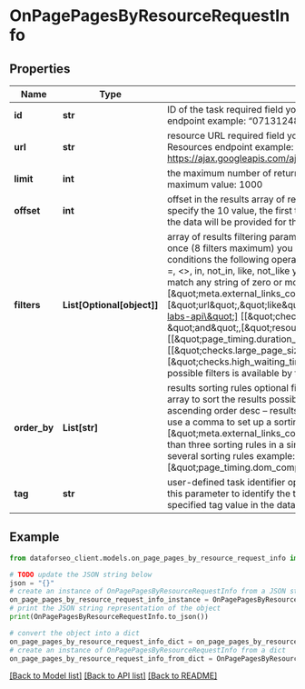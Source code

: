 # OnPagePagesByResourceRequestInfo


## Properties

Name | Type | Description | Notes
------------ | ------------- | ------------- | -------------
**id** | **str** | ID of the task required field you can get this ID in the response of the Task POST endpoint example: “07131248-1535-0216-1000-17384017ad04” | [optional] 
**url** | **str** | resource URL required field you can get this URL in the response of the Resources endpoint example: https://ajax.googleapis.com/ajax/libs/jquery/1.12.4/jquery.min.js | [optional] 
**limit** | **int** | the maximum number of returned pages optional field default value: 100 maximum value: 1000 | [optional] 
**offset** | **int** | offset in the results array of returned pages optional field default value: 0 if you specify the 10 value, the first ten pages in the results array will be omitted and the data will be provided for the successive pages | [optional] 
**filters** | **List[Optional[object]]** | array of results filtering parameters optional field you can add several filters at once (8 filters maximum) you should set a logical operator and, or between the conditions the following operators are supported: regex, not_regex, &lt;, &lt;&#x3D;, &gt;, &gt;&#x3D;, &#x3D;, &lt;&gt;, in, not_in, like, not_like you can use the % operator with like and not_like to match any string of zero or more characters example: [\&quot;meta.external_links_count\&quot;,\&quot;&lt;&#x3D;\&quot;,50][\&quot;url\&quot;,\&quot;like\&quot;,\&quot;https://dataforseo.com/apis/dataforseo-labs-api\&quot;] [[\&quot;checks.high_waiting_time\&quot;,\&quot;&#x3D;\&quot;,false], \&quot;and\&quot;,[\&quot;resource_type\&quot;,\&quot;&#x3D;\&quot;,\&quot;html\&quot;]] [[\&quot;page_timing.duration_time\&quot;,\&quot;&lt;\&quot;,100],\&quot;and\&quot;,[[\&quot;checks.large_page_size\&quot;,\&quot;&#x3D;\&quot;,false],\&quot;or\&quot;,[\&quot;checks.high_waiting_time\&quot;,\&quot;&#x3D;\&quot;,false]]] The full list of possible filters is available by this link. | [optional] 
**order_by** | **List[str]** | results sorting rules optional field you can use the same values as in the filters array to sort the results possible sorting types: asc – results will be sorted in the ascending order desc – results will be sorted in the descending order you should use a comma to set up a sorting type example: [\&quot;meta.external_links_count,desc\&quot;] note that you can set no more than three sorting rules in a single request you should use a comma to separate several sorting rules example: [\&quot;page_timing.dom_complete,asc\&quot;,\&quot;size,desc\&quot;] | [optional] 
**tag** | **str** | user-defined task identifier optional field the character limit is 255 you can use this parameter to identify the task and match it with the result you will find the specified tag value in the data object of the response | [optional] 

## Example

```python
from dataforseo_client.models.on_page_pages_by_resource_request_info import OnPagePagesByResourceRequestInfo

# TODO update the JSON string below
json = "{}"
# create an instance of OnPagePagesByResourceRequestInfo from a JSON string
on_page_pages_by_resource_request_info_instance = OnPagePagesByResourceRequestInfo.from_json(json)
# print the JSON string representation of the object
print(OnPagePagesByResourceRequestInfo.to_json())

# convert the object into a dict
on_page_pages_by_resource_request_info_dict = on_page_pages_by_resource_request_info_instance.to_dict()
# create an instance of OnPagePagesByResourceRequestInfo from a dict
on_page_pages_by_resource_request_info_from_dict = OnPagePagesByResourceRequestInfo.from_dict(on_page_pages_by_resource_request_info_dict)
```
[[Back to Model list]](../README.md#documentation-for-models) [[Back to API list]](../README.md#documentation-for-api-endpoints) [[Back to README]](../README.md)



